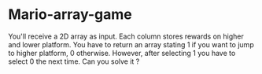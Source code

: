 # Mario-array-game
You'll receive a 2D array as input. Each column stores rewards on higher and lower platform. You have to return an array stating 1 if you want to jump to higher platform, 0 otherwise. However, after selecting 1 you have to select 0 the next time. Can you solve it ?
